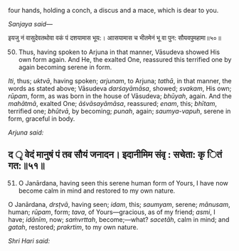 four hands, holding a conch, a discus and a mace, which is dear to you.

*Sanjaya said—*

इयजु नं वासुदेवतथोवा वकं पं दशयामास भूय:। आासयामास च भीतमेनं भू वा पुन: सौयवपुमहामा॥५०॥

50. Thus, having spoken to Arjuna in that manner, Vāsudeva showed His own form again. And He, the exalted One, reassured this terrified one by again becoming serene in form.

*Iti*, thus; *uktvā*, having spoken; *arjunam*, to Arjuna; *tathā*, in that manner, the words as stated above; Vāsudeva *darśayāmāsa*, showed; *svakam*, His own; *rūpam*, form, as was born in the house of Vāsudeva; *bhūyah*, again. And the *mahātmā*, exalted One; *āśvāsayāmāsa*, reassured; *enam*, this; *bhītam*, terrified one; *bhūtvā*, by becoming; *punah*, again; *saumya-vapuh*, serene in form, graceful in body.

*Arjuna said:*

## द ृ वेदं मानुषं पं तव सौयं जनादन। इदानीमिम संवृ : सचेता: कृ ितं गत:॥५१॥

51. O Janārdana, having seen this serene human form of Yours, I have now become calm in mind and restored to my own nature.

O Janārdana, *drsṭvā*, having seen; *idam*, this; *saumyam*, serene; *mānusam*, human; *rūpam*, form; *tava*, of Yours—gracious, as of my friend; *asmi*, I have; *idānīm*, now; *saṁvrttah*, become;—what? *sacetāh*, calm in mind; and *gatah*, restored; *prakrtim*, to my own nature.

*Shri Hari said:*